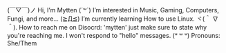 (￣▽￣)ノ    Hi, I’m Mytten
(´꒳`)       I’m interested in Music, Gaming, Computers, Fungi, and more...
(≧Д≦)       I’m currently learning How to use Linux.
ヾ(＾ ∇ ＾). How to reach me on Disocrd: 'mytten' just make sure to state why you're reaching me. I won't respond to "hello" messages.
(ᵘ ꒳ ᵘ)     Pronouns: She/Them
